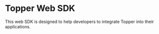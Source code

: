 # Topper Web SDK

This web SDK is designed to help developers to integrate Topper into their applications.